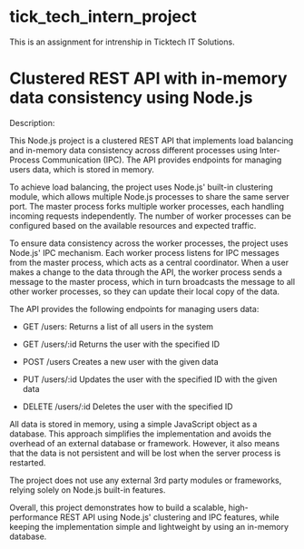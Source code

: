 # tick_tech_intern_project
This is an assignment for intrenship in Ticktech IT Solutions.

# Clustered REST API with in-memory data consistency using Node.js

Description:

This Node.js project is a clustered REST API that implements load balancing and in-memory data consistency across different processes using Inter-Process Communication (IPC). The API provides endpoints for managing users data, which is stored in memory.

To achieve load balancing, the project uses Node.js' built-in clustering module, which allows multiple Node.js processes to share the same server port. The master process forks multiple worker processes, each handling incoming requests independently. The number of worker processes can be configured based on the available resources and expected traffic.

To ensure data consistency across the worker processes, the project uses Node.js' IPC mechanism. Each worker process listens for IPC messages from the master process, which acts as a central coordinator. When a user makes a change to the data through the API, the worker process sends a message to the master process, which in turn broadcasts the message to all other worker processes, so they can update their local copy of the data.

The API provides the following endpoints for managing users data:

- GET /users: Returns a list of all users in the system

- GET /users/:id Returns the user with the specified ID

- POST /users Creates a new user with the given data

- PUT /users/:id Updates the user with the specified ID with the given data

- DELETE /users/:id Deletes the user with the specified ID

All data is stored in memory, using a simple JavaScript object as a database. This approach simplifies the implementation and avoids the overhead of an external database or framework. However, it also means that the data is not persistent and will be lost when the server process is restarted.

The project does not use any external 3rd party modules or frameworks, relying solely on Node.js built-in features.

Overall, this project demonstrates how to build a scalable, high-performance REST API using Node.js' clustering and IPC features, while keeping the implementation simple and lightweight by using an in-memory database.
